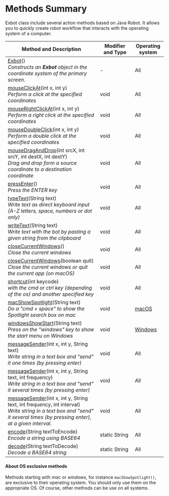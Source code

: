 # Methods Summary
Exbot class include several action methods based on Java Robot. It allows you to quickly create robot workflow that interacts with the operating system of a computer.

| Method and Description | Modifier and Type | Operating system
| ------------- | ------------- | ---------------- |
| [Exbot](/Docs/getting-started.md#getting-started)()<br>_Constructs an **Exbot** object in the coordinate system of the primary screen._| - | All |
| [mouseClickAt](/Docs/methods-detail.md#mouseclickat)(int x, int y)<br>_Perform a click at the specified coordinates_ | void | All |
| [mouseRightClickAt](/Docs/methods-detail.md#mouserightclickat)(int x, int y)<br>_Perform a right click at the specified coordinates_ | void | All |
| [mouseDoubleClick](/Docs/methods-detail.md/#mousedoubleclick)(int x, int y)<br>_Perform a double click at the specified coordinates_ | void | All |
| [mouseDragAndDrop](/Docs/methods-detail.md#mousedraganddrop)(int srcX, int srcY, int destX, int destY)<br>_Drag and drop form a source coordinate to a destination coordinate_ | void | All |
| [pressEnter](/Docs/methods-detail.md#pressenter)()<br>_Press the ENTER key_ | void | All |
| [typeText](/Docs/methods-detail.md#typetext)(String text)<br>_Write text as direct keyboard input (A-Z letters, space, numbers or dot only)_ | void | All |
| [writeText](/Docs/methods-detail.md#writetext)(String text)<br>_Write text with the bot by pasting a given string from the clipboard_ | void | All |
| [closeCurrentWindows](/Docs/methods-detail.md#closecurrentwindows)()<br>_Close the current windows_ | void | All |
| [closeCurrentWindows](/Docs/methods-detail.md#closecurrentwindows)(boolean quit)<br>_Close the current windows or quit the current app (on macOS)_ | void | All |
| [shortcut](/Docs/methods-detail.md#shortcut)(int keycode)<br>_with the cmd or ctrl key (depending of the os) and another specified key_ | void | All |
| [macShowSpotlight](/Docs/methods-detail.md#macshowspotlight)(String text)<br>_Do a "cmd + space" to show the Spotlight search box on mac_ | void | [macOS](#about-os-exclusive-methods) |
| [windowsShowStart](/Docs/methods-detail.md#windowsshowstart)(String text)<br>_Press on the "windows" key to show the start menu on Windows_ | void | [Windows](#about-os-exclusive-methods) |
| [messageSender](/Docs/methods-detail.md#messagesender)(int x, int y, String text)<br>*Write string in a text box and "send" it one times (by pressing enter)* | void | All |
| [messageSender](/Docs/methods-detail.md#messagesender)(int x, int y, String text, int frequency)<br>*Write string in a text box and "send" it several times (by pressing enter)* | void | All |
| [messageSender](/Docs/methods-detail.md#messagesender)(int x, int y, String text, int frequency, int interval)<br>*Write string in a text box and "send" it several times (by pressing enter), at a given interval.* | void | All |
| [encode](/Docs/encryption-methods.md#encode)(String textToEncode)<br>_Encode a string using BASE64_ | static&nbsp;String | All |
| [decode](/Docs/encryption-methods.md#decode)(String textToDecode)<br>_Decode a BASE64 string_ | static&nbsp;String | All |

#### About OS exclusive methods
Methods starting with *mac* or *windows*, for instance `macShowSpotlight()`, are exclusive to their operating system. You should only use them on the appropriate OS. Of course, other methods can be use on all systems.

